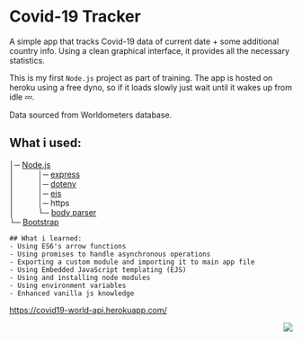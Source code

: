 # Covid-19 Tracker
A simple app that tracks Covid-19 data of current date + some additional country info. Using a clean graphical interface, it provides all the necessary statistics.

This is my first `Node.js` project as part of training. The app  is hosted on heroku using a free dyno, so if it loads slowly just wait until it wakes up from idle 💤.

Data sourced from Worldometers database.

## What i used: 
│─ [Node.js](https://github.com/nodejs/node)<br>│   │─ [express](https://github.com/expressjs/express)<br>│   │─ [dotenv](https://github.com/motdotla/dotenv)<br>│   │─ [ejs](https://github.com/mde/ejs)<br>│   │─ https<br>│   └─ [body parser](https://github.com/expressjs/body-parser)<br>└─ [Bootstrap](https://github.com/twbs/bootstrap)

```
## What i learned:
- Using ES6's arrow functions
- Using promises to handle asynchronous operations
- Exporting a custom module and importing it to main app file 
- Using Embedded JavaScript templating (EJS)
- Using and installing node modules
- Using environment variables
- Enhanced vanilla js knowledge
```


https://covid19-world-api.herokuapp.com/

<img align="right" src="https://img.shields.io/github/repo-size/adreaskar/covid19-world-api?color=%23ff7429&style=for-the-badge">

